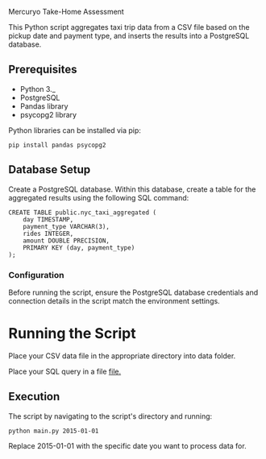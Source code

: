 Mercuryo Take-Home Assessment

This Python script aggregates taxi trip data from a CSV file based on the pickup date and payment type, and inserts the results into a PostgreSQL database. 


## Prerequisites
- Python 3._
- PostgreSQL
- Pandas library
- psycopg2 library

Python libraries can be installed via pip:

    pip install pandas psycopg2

## Database Setup
Create a PostgreSQL database.
Within this database, create a table for the aggregated results using the following SQL command:

    CREATE TABLE public.nyc_taxi_aggregated (
        day TIMESTAMP,
        payment_type VARCHAR(3),
        rides INTEGER,
        amount DOUBLE PRECISION,
        PRIMARY KEY (day, payment_type)
    );

### Configuration
Before running the script, ensure the PostgreSQL database credentials and connection details in the script match the environment settings. 

# Running the Script
Place your CSV data file in the appropriate directory into data folder.

Place your SQL query in a file [ file.](query.sql)

## Execution
The script by navigating to the script's directory and running:

    python main.py 2015-01-01

Replace 2015-01-01 with the specific date you want to process data for.
